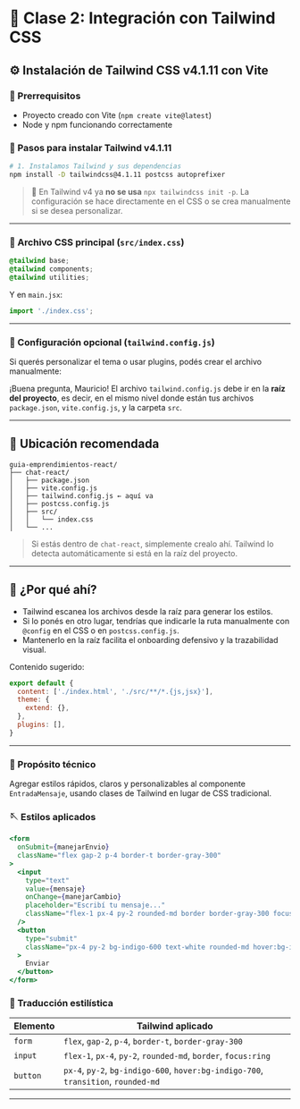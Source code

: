 

# 🧠 Clase 2: Integración con Tailwind CSS



## ⚙️ Instalación de Tailwind CSS v4.1.11 con Vite

### 🧪 Prerrequisitos
- Proyecto creado con Vite (`npm create vite@latest`)
- Node y npm funcionando correctamente

### 🧵 Pasos para instalar Tailwind v4.1.11

```bash
# 1. Instalamos Tailwind y sus dependencias
npm install -D tailwindcss@4.1.11 postcss autoprefixer
```

> 🧠 En Tailwind v4 ya **no se usa** `npx tailwindcss init -p`. La configuración se hace directamente en el CSS o se crea manualmente si se desea personalizar.

---

### 🎨 Archivo CSS principal (`src/index.css`)

```css
@tailwind base;
@tailwind components;
@tailwind utilities;
```

Y en `main.jsx`:

```js
import './index.css';
```

---

### 🧩 Configuración opcional (`tailwind.config.js`)

Si querés personalizar el tema o usar plugins, podés crear el archivo manualmente:
































¡Buena pregunta, Mauricio! El archivo `tailwind.config.js` debe ir en la **raíz del proyecto**, es decir, en el mismo nivel donde están tus archivos `package.json`, `vite.config.js`, y la carpeta `src`.

---

## 📁 Ubicación recomendada

```
guia-emprendimientos-react/
├── chat-react/
│   ├── package.json
│   ├── vite.config.js
│   ├── tailwind.config.js ← aquí va
│   ├── postcss.config.js
│   ├── src/
│   │   └── index.css
│   └── ...
```

> Si estás dentro de `chat-react`, simplemente crealo ahí. Tailwind lo detecta automáticamente si está en la raíz del proyecto.

---

## 🧠 ¿Por qué ahí?

- Tailwind escanea los archivos desde la raíz para generar los estilos.
- Si lo ponés en otro lugar, tendrías que indicarle la ruta manualmente con `@config` en el CSS o en `postcss.config.js`.
- Mantenerlo en la raíz facilita el onboarding defensivo y la trazabilidad visual.





Contenido sugerido:

```js
export default {
  content: ['./index.html', './src/**/*.{js,jsx}'],
  theme: {
    extend: {},
  },
  plugins: [],
}
```

---




### 📌 Propósito técnico
Agregar estilos rápidos, claros y personalizables al componente `EntradaMensaje`, usando clases de Tailwind en lugar de CSS tradicional.

### 🪡 Estilos aplicados
```jsx
<form
  onSubmit={manejarEnvio}
  className="flex gap-2 p-4 border-t border-gray-300"
>
  <input
    type="text"
    value={mensaje}
    onChange={manejarCambio}
    placeholder="Escribí tu mensaje..."
    className="flex-1 px-4 py-2 rounded-md border border-gray-300 focus:outline-none focus:ring focus:ring-indigo-300"
  />
  <button
    type="submit"
    className="px-4 py-2 bg-indigo-600 text-white rounded-md hover:bg-indigo-700 transition"
  >
    Enviar
  </button>
</form>
```

### 🎨 Traducción estilística
| Elemento       | Tailwind aplicado                                                                 |
|----------------|-------------------------------------------------------------------------------------|
| `form`         | `flex`, `gap-2`, `p-4`, `border-t`, `border-gray-300`                              |
| `input`        | `flex-1`, `px-4`, `py-2`, `rounded-md`, `border`, `focus:ring`                     |
| `button`       | `px-4`, `py-2`, `bg-indigo-600`, `hover:bg-indigo-700`, `transition`, `rounded-md` |

---

